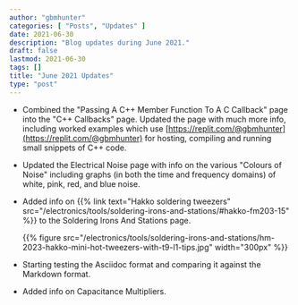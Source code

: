 ```yaml
---
author: "gbmhunter"
categories: [ "Posts", "Updates" ]
date: 2021-06-30
description: "Blog updates during June 2021."
draft: false
lastmod: 2021-06-30
tags: []
title: "June 2021 Updates"
type: "post"
---
```


* Combined the "Passing A C++ Member Function To A C Callback" page into the "C++ Callbacks" page. Updated the page with much more info, including worked examples which use [https://replit.com/@gbmhunter](https://replit.com/@gbmhunter) for hosting, compiling and running small snippets of C++ code.

* Updated the Electrical Noise page with info on the various "Colours of Noise" including graphs (in both the time and frequency domains) of white, pink, red, and blue noise.

* Added info on {{% link text="Hakko soldering tweezers" src="/electronics/tools/soldering-irons-and-stations/#hakko-fm203-15" %}} to the Soldering Irons And Stations page.

    {{% figure src="/electronics/tools/soldering-irons-and-stations/hm-2023-hakko-mini-hot-tweezers-with-t9-l1-tips.jpg" width="300px" %}}

* Starting testing the Asciidoc format and comparing it against the Markdown format.

* Added info on Capacitance Multipliers.